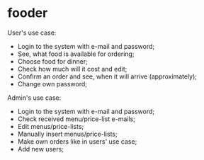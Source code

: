 # fooder

User's use case:
- Login to the system with e-mail and password;
- See, what food is available for ordering;
- Choose food for dinner;
- Check how much will it cost and edit;
- Confirm an order and see, when it will arrive (approximately);
- Change own password;

Admin's use case:
- Login to the system with e-mail and password;
- Check received menu/price-list e-mails;
- Edit menus/price-lists;
- Manually insert menus/price-lists;
- Make own orders like in users' use case;
- Add new users;
